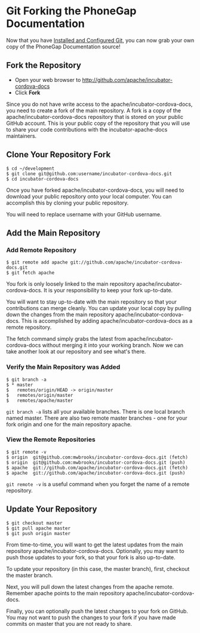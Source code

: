 # Git Forking the PhoneGap Documentation

Now that you have [Installed and Configured Git](wiki/Git-Setup), you can now grab your own copy of the PhoneGap Documentation source!

## Fork the Repository

- Open your web browser to http://github.com/apache/incubator-cordova-docs
- Click __Fork__

Since you do not have write access to the apache/incubator-cordova-docs, you need to create a fork of the main repository. A fork is a copy of the apache/incubator-cordova-docs repository that is stored on your public GitHub account. This is your public copy of the repository that you will use to share your code contributions with the incubator-apache-docs maintainers.

## Clone Your Repository Fork

    $ cd ~/development
    $ git clone git@github.com:username/incubator-cordova-docs.git
    $ cd incubator-cordova-docs

Once you have forked apache/incubator-cordova-docs, you will need to download your public repository onto your local computer. You can accomplish this by cloning your public repository.

You will need to replace username with your GitHub username.

## Add the Main Repository

### Add Remote Repository

    $ git remote add apache git://github.com/apache/incubator-cordova-docs.git
    $ git fetch apache

You fork is only loosely linked to the main repository apache/incubator-cordova-docs. It is your responsibility to keep your fork up-to-date.

You will want to stay up-to-date with the main repository so that your contributions can merge cleanly. You can update your local copy by pulling down the changes from the main repository apache/incubator-cordova-docs. This is accomplished by adding apache/incubator-cordova-docs as a remote repository.

The fetch command simply grabs the latest from apache/incubator-cordova-docs without merging it into your working branch. Now we can take another look at our repository and see what's there.

### Verify the Main Repository was Added

    $ git branch -a
    $ * master
    $   remotes/origin/HEAD -> origin/master
    $   remotes/origin/master
    $   remotes/apache/master

`git branch -a` lists all your available branches. There is one local branch named master. There are also two remote master branches - one for your fork origin and one for the main repository apache.

### View the Remote Repositories

    $ git remote -v
    $ origin  git@github.com:mwbrooks/incubator-cordova-docs.git (fetch)
    $ origin  git@github.com:mwbrooks/incubator-cordova-docs.git (push)
    $ apache  git://github.com/apache/incubator-cordova-docs.git (fetch)
    $ apache  git://github.com/apache/incubator-cordova-docs.git (push)

`git remote -v` is a useful command when you forget the name of a remote repository.

## Update Your Repository

    $ git checkout master
    $ git pull apache master
    $ git push origin master

From time-to-time, you will want to get the latest updates from the main repository apache/incubator-cordova-docs. Optionally, you may want to push those updates to your fork, so that your fork is also up-to-date.

To update your repository (in this case, the master branch), first, checkout the master branch.

Next, you will pull down the latest changes from the apache remote. Remember apache points to the main repository apache/incubator-cordova-docs.

Finally, you can optionally push the latest changes to your fork on GitHub. You may not want to push the changes to your fork if you have made commits on master that you are not ready to share.
